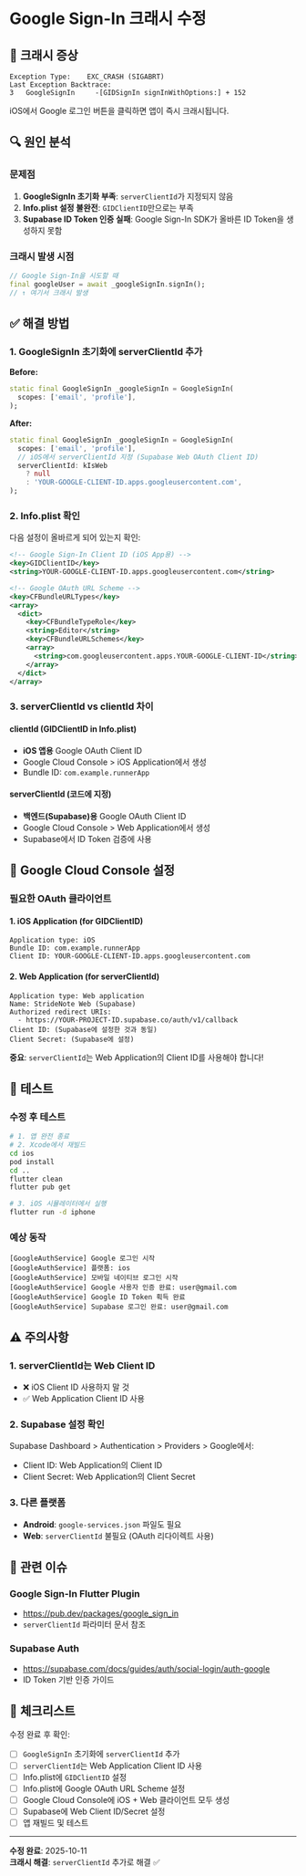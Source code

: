# Google Sign-In 크래시 수정

## 🚨 크래시 증상

```
Exception Type:    EXC_CRASH (SIGABRT)
Last Exception Backtrace:
3   GoogleSignIn     -[GIDSignIn signInWithOptions:] + 152
```

iOS에서 Google 로그인 버튼을 클릭하면 앱이 즉시 크래시됩니다.

## 🔍 원인 분석

### 문제점

1. **GoogleSignIn 초기화 부족**: `serverClientId`가 지정되지 않음
2. **Info.plist 설정 불완전**: `GIDClientID`만으로는 부족
3. **Supabase ID Token 인증 실패**: Google Sign-In SDK가 올바른 ID Token을 생성하지 못함

### 크래시 발생 시점

```dart
// Google Sign-In을 시도할 때
final googleUser = await _googleSignIn.signIn();
// ↑ 여기서 크래시 발생
```

## ✅ 해결 방법

### 1. GoogleSignIn 초기화에 serverClientId 추가

**Before:**

```dart
static final GoogleSignIn _googleSignIn = GoogleSignIn(
  scopes: ['email', 'profile'],
);
```

**After:**

```dart
static final GoogleSignIn _googleSignIn = GoogleSignIn(
  scopes: ['email', 'profile'],
  // iOS에서 serverClientId 지정 (Supabase Web OAuth Client ID)
  serverClientId: kIsWeb
    ? null
    : 'YOUR-GOOGLE-CLIENT-ID.apps.googleusercontent.com',
);
```

### 2. Info.plist 확인

다음 설정이 올바르게 되어 있는지 확인:

```xml
<!-- Google Sign-In Client ID (iOS App용) -->
<key>GIDClientID</key>
<string>YOUR-GOOGLE-CLIENT-ID.apps.googleusercontent.com</string>

<!-- Google OAuth URL Scheme -->
<key>CFBundleURLTypes</key>
<array>
  <dict>
    <key>CFBundleTypeRole</key>
    <string>Editor</string>
    <key>CFBundleURLSchemes</key>
    <array>
      <string>com.googleusercontent.apps.YOUR-GOOGLE-CLIENT-ID</string>
    </array>
  </dict>
</array>
```

### 3. serverClientId vs clientId 차이

#### clientId (GIDClientID in Info.plist)

- **iOS 앱용** Google OAuth Client ID
- Google Cloud Console > iOS Application에서 생성
- Bundle ID: `com.example.runnerApp`

#### serverClientId (코드에 지정)

- **백엔드(Supabase)용** Google OAuth Client ID
- Google Cloud Console > Web Application에서 생성
- Supabase에서 ID Token 검증에 사용

## 🔧 Google Cloud Console 설정

### 필요한 OAuth 클라이언트

#### 1. iOS Application (for GIDClientID)

```
Application type: iOS
Bundle ID: com.example.runnerApp
Client ID: YOUR-GOOGLE-CLIENT-ID.apps.googleusercontent.com
```

#### 2. Web Application (for serverClientId)

```
Application type: Web application
Name: StrideNote Web (Supabase)
Authorized redirect URIs:
  - https://YOUR-PROJECT-ID.supabase.co/auth/v1/callback
Client ID: (Supabase에 설정한 것과 동일)
Client Secret: (Supabase에 설정)
```

**중요**: `serverClientId`는 Web Application의 Client ID를 사용해야 합니다!

## 🧪 테스트

### 수정 후 테스트

```bash
# 1. 앱 완전 종료
# 2. Xcode에서 재빌드
cd ios
pod install
cd ..
flutter clean
flutter pub get

# 3. iOS 시뮬레이터에서 실행
flutter run -d iphone
```

### 예상 동작

```
[GoogleAuthService] Google 로그인 시작
[GoogleAuthService] 플랫폼: ios
[GoogleAuthService] 모바일 네이티브 로그인 시작
[GoogleAuthService] Google 사용자 인증 완료: user@gmail.com
[GoogleAuthService] Google ID Token 획득 완료
[GoogleAuthService] Supabase 로그인 완료: user@gmail.com
```

## ⚠️ 주의사항

### 1. serverClientId는 Web Client ID

- ❌ iOS Client ID 사용하지 말 것
- ✅ Web Application Client ID 사용

### 2. Supabase 설정 확인

Supabase Dashboard > Authentication > Providers > Google에서:

- Client ID: Web Application의 Client ID
- Client Secret: Web Application의 Client Secret

### 3. 다른 플랫폼

- **Android**: `google-services.json` 파일도 필요
- **Web**: `serverClientId` 불필요 (OAuth 리다이렉트 사용)

## 📝 관련 이슈

### Google Sign-In Flutter Plugin

- https://pub.dev/packages/google_sign_in
- `serverClientId` 파라미터 문서 참조

### Supabase Auth

- https://supabase.com/docs/guides/auth/social-login/auth-google
- ID Token 기반 인증 가이드

## 🎯 체크리스트

수정 완료 후 확인:

- [ ] `GoogleSignIn` 초기화에 `serverClientId` 추가
- [ ] `serverClientId`는 Web Application Client ID 사용
- [ ] Info.plist에 `GIDClientID` 설정
- [ ] Info.plist에 Google OAuth URL Scheme 설정
- [ ] Google Cloud Console에 iOS + Web 클라이언트 모두 생성
- [ ] Supabase에 Web Client ID/Secret 설정
- [ ] 앱 재빌드 및 테스트

---

**수정 완료**: 2025-10-11  
**크래시 해결**: `serverClientId` 추가로 해결 ✅
